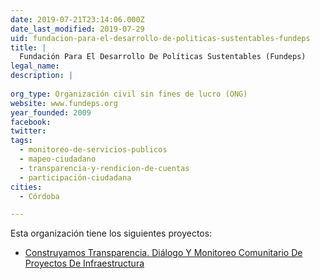 ```yaml
---
date: 2019-07-21T23:14:06.000Z
date_last_modified: 2019-07-29
uid: fundacion-para-el-desarrollo-de-politicas-sustentables-fundeps
title: |
  Fundación Para El Desarrollo De Políticas Sustentables (Fundeps)
legal_name: 
description: |
  
org_type: Organización civil sin fines de lucro (ONG)
website: www.fundeps.org
year_founded: 2009
facebook: 
twitter: 
tags:
  - monitoreo-de-servicios-publicos
  - mapeo-ciudadano
  - transparencia-y-rendicion-de-cuentas
  - participación-ciudadana
cities: 
  - Córdoba

---
```


Esta organización tiene los siguientes proyectos:

- [Construyamos Transparencia. Diálogo Y Monitoreo Comunitario De Proyectos De Infraestructura](/proyectos/construyamos-transparencia-dialogo-y-monitoreo-comunitario-de-proyectos-de-infraestructura)
